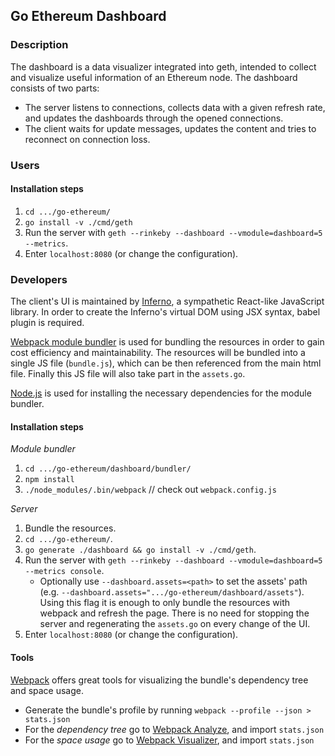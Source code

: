 ## Go Ethereum Dashboard
### Description

The dashboard is a data visualizer integrated into geth, intended to collect and visualize useful information of an Ethereum node. 
The dashboard consists of two parts:
* The server listens to connections, collects data with a given refresh rate, and updates the dashboards through the opened connections.
* The client waits for update messages, updates the content and tries to reconnect on connection loss.

### Users
#### Installation steps

1. `cd .../go-ethereum/`
1. `go install -v ./cmd/geth`
1. Run the server with `geth --rinkeby --dashboard --vmodule=dashboard=5 --metrics`.
1. Enter `localhost:8080` (or change the configuration).

### Developers

The client's UI is maintained by [Inferno][Inferno], a sympathetic React-like JavaScript library.
In order to create the Inferno's virtual DOM using JSX syntax, babel plugin is required.

[Webpack module bundler][Webpack] is used for bundling the resources in order to gain cost efficiency and maintainability.
The resources will be bundled into a single JS file (`bundle.js`), which can be then referenced from the main html file. 
Finally this JS file will also take part in the `assets.go`.

[Node.js][Node.js] is used for installing the necessary dependencies for the module bundler.

#### Installation steps

_Module bundler_

1. `cd .../go-ethereum/dashboard/bundler/`
1. `npm install`
1. `./node_modules/.bin/webpack` // check out `webpack.config.js`

_Server_

1. Bundle the resources.
1. `cd .../go-ethereum/`.
1. `go generate ./dashboard && go install -v ./cmd/geth`.
1. Run the server with `geth --rinkeby --dashboard --vmodule=dashboard=5 --metrics console`.
    * Optionally use `--dashboard.assets=<path>` to set the assets' path (e.g. `--dashboard.assets=".../go-ethereum/dashboard/assets"`). 
Using this flag it is enough to only bundle the resources with webpack and refresh the page.
There is no need for stopping the server and regenerating the `assets.go` on every change of the UI.
1. Enter `localhost:8080` (or change the configuration).

#### Tools
[Webpack][Webpack] offers great tools for visualizing the bundle's dependency tree and space usage.

* Generate the bundle's profile by running `webpack --profile --json > stats.json`
* For the _dependency tree_ go to [Webpack Analyze][WA], and import `stats.json`
* For the _space usage_ go to [Webpack Visualizer][WV], and import `stats.json`

[Inferno]: https://infernojs.org/
[Webpack]: https://webpack.github.io/
[WA]: http://webpack.github.io/analyse/
[WV]: http://chrisbateman.github.io/webpack-visualizer/
[Node.js]: https://nodejs.org/en/
